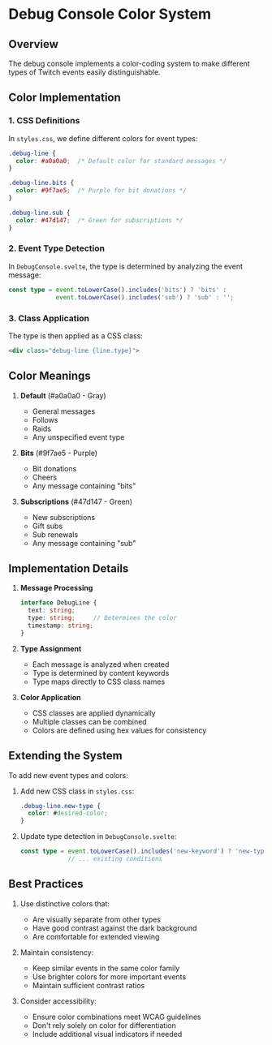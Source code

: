 # Debug Console Color System

## Overview
The debug console implements a color-coding system to make different types of Twitch events easily distinguishable.

## Color Implementation

### 1. CSS Definitions
In `styles.css`, we define different colors for event types:
```css
.debug-line {
  color: #a0a0a0;  /* Default color for standard messages */
}

.debug-line.bits {
  color: #9f7ae5;  /* Purple for bit donations */
}

.debug-line.sub {
  color: #47d147;  /* Green for subscriptions */
}
```

### 2. Event Type Detection
In `DebugConsole.svelte`, the type is determined by analyzing the event message:
```typescript
const type = event.toLowerCase().includes('bits') ? 'bits' : 
             event.toLowerCase().includes('sub') ? 'sub' : '';
```

### 3. Class Application
The type is then applied as a CSS class:
```html
<div class="debug-line {line.type}">
```

## Color Meanings

1. **Default** (#a0a0a0 - Gray)
   - General messages
   - Follows
   - Raids
   - Any unspecified event type

2. **Bits** (#9f7ae5 - Purple)
   - Bit donations
   - Cheers
   - Any message containing "bits"

3. **Subscriptions** (#47d147 - Green)
   - New subscriptions
   - Gift subs
   - Sub renewals
   - Any message containing "sub"

## Implementation Details

1. **Message Processing**
   ```typescript
   interface DebugLine {
     text: string;
     type: string;     // Determines the color
     timestamp: string;
   }
   ```

2. **Type Assignment**
   - Each message is analyzed when created
   - Type is determined by content keywords
   - Type maps directly to CSS class names

3. **Color Application**
   - CSS classes are applied dynamically
   - Multiple classes can be combined
   - Colors are defined using hex values for consistency

## Extending the System

To add new event types and colors:

1. Add new CSS class in `styles.css`:
   ```css
   .debug-line.new-type {
     color: #desired-color;
   }
   ```

2. Update type detection in `DebugConsole.svelte`:
   ```typescript
   const type = event.toLowerCase().includes('new-keyword') ? 'new-type' : 
                // ... existing conditions
   ```

## Best Practices

1. Use distinctive colors that:
   - Are visually separate from other types
   - Have good contrast against the dark background
   - Are comfortable for extended viewing

2. Maintain consistency:
   - Keep similar events in the same color family
   - Use brighter colors for more important events
   - Maintain sufficient contrast ratios

3. Consider accessibility:
   - Ensure color combinations meet WCAG guidelines
   - Don't rely solely on color for differentiation
   - Include additional visual indicators if needed